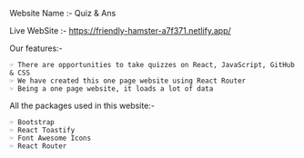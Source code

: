 Website Name :- Quiz & Ans

Live WebSite :- https://friendly-hamster-a7f371.netlify.app/

Our features:-

    ☞ There are opportunities to take quizzes on React, JavaScript, GitHub & CSS
    ☞ We have created this one page website using React Router
    ☞ Being a one page website, it loads a lot of data

All the packages used in this website:-

    ☞ Bootstrap
    ☞ React Toastify
    ☞ Font Awesome Icons
    ☞ React Router